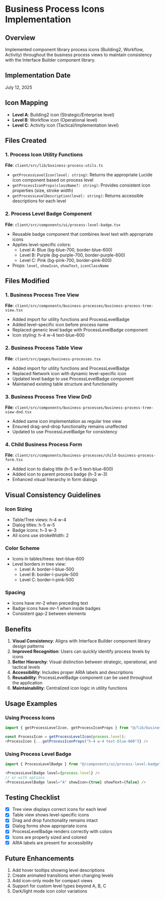 # Business Process Icons Implementation

## Overview
Implemented component library process icons (Building2, Workflow, Activity) throughout the business process views to maintain consistency with the Interface Builder component library.

## Implementation Date
July 12, 2025

## Icon Mapping
- **Level A**: Building2 icon (Strategic/Enterprise level)
- **Level B**: Workflow icon (Operational level)  
- **Level C**: Activity icon (Tactical/Implementation level)

## Files Created

### 1. Process Icon Utility Functions
**File**: `client/src/lib/business-process-utils.ts`
- `getProcessLevelIcon(level: string)`: Returns the appropriate Lucide icon component based on process level
- `getProcessIconProps(className?: string)`: Provides consistent icon properties (size, stroke width)
- `getProcessLevelDescription(level: string)`: Returns accessible descriptions for each level

### 2. Process Level Badge Component
**File**: `client/src/components/ui/process-level-badge.tsx`
- Reusable badge component that combines level text with appropriate icons
- Applies level-specific colors:
  - Level A: Blue (bg-blue-700, border-blue-600)
  - Level B: Purple (bg-purple-700, border-purple-600)
  - Level C: Pink (bg-pink-700, border-pink-600)
- Props: `level`, `showIcon`, `showText`, `iconClassName`

## Files Modified

### 1. Business Process Tree View
**File**: `client/src/components/business-processes/business-process-tree-view.tsx`
- Added import for utility functions and ProcessLevelBadge
- Added level-specific icon before process name
- Replaced generic level badge with ProcessLevelBadge component
- Icon styling: h-4 w-4 text-blue-600

### 2. Business Process Table View
**File**: `client/src/pages/business-processes.tsx`
- Added import for utility functions and ProcessLevelBadge
- Replaced Network icon with dynamic level-specific icon
- Updated level badge to use ProcessLevelBadge component
- Maintained existing table structure and functionality

### 3. Business Process Tree View DnD
**File**: `client/src/components/business-processes/business-process-tree-view-dnd.tsx`
- Added same icon implementation as regular tree view
- Ensured drag-and-drop functionality remains unaffected
- Updated to use ProcessLevelBadge for consistency

### 4. Child Business Process Form
**File**: `client/src/components/business-processes/child-business-process-form.tsx`
- Added icon to dialog title (h-5 w-5 text-blue-600)
- Added icon to parent process badge (h-3 w-3)
- Enhanced visual hierarchy in form dialogs

## Visual Consistency Guidelines

### Icon Sizing
- Table/Tree views: h-4 w-4
- Dialog titles: h-5 w-5
- Badge icons: h-3 w-3
- All icons use strokeWidth: 2

### Color Scheme
- Icons in tables/trees: text-blue-600
- Level borders in tree view:
  - Level A: border-l-blue-500
  - Level B: border-l-purple-500
  - Level C: border-l-pink-500

### Spacing
- Icons have mr-2 when preceding text
- Badge icons have mr-1 when inside badges
- Consistent gap-2 between elements

## Benefits

1. **Visual Consistency**: Aligns with Interface Builder component library design patterns
2. **Improved Recognition**: Users can quickly identify process levels by icons
3. **Better Hierarchy**: Visual distinction between strategic, operational, and tactical levels
4. **Accessibility**: Includes proper ARIA labels and descriptions
5. **Reusability**: ProcessLevelBadge component can be used throughout the application
6. **Maintainability**: Centralized icon logic in utility functions

## Usage Examples

### Using Process Icons
```typescript
import { getProcessLevelIcon, getProcessIconProps } from "@/lib/business-process-utils";

const ProcessIcon = getProcessLevelIcon(process.level);
<ProcessIcon {...getProcessIconProps("h-4 w-4 text-blue-600")} />
```

### Using Process Level Badge
```typescript
import { ProcessLevelBadge } from "@/components/ui/process-level-badge";

<ProcessLevelBadge level={process.level} />
// or with options
<ProcessLevelBadge level="A" showIcon={true} showText={false} />
```

## Testing Checklist

- [x] Tree view displays correct icons for each level
- [x] Table view shows level-specific icons
- [x] Drag and drop functionality remains intact
- [x] Dialog forms show appropriate icons
- [x] ProcessLevelBadge renders correctly with colors
- [x] Icons are properly sized and colored
- [x] ARIA labels are present for accessibility

## Future Enhancements

1. Add hover tooltips showing level descriptions
2. Create animated transitions when changing levels
3. Add icon-only mode for compact views
4. Support for custom level types beyond A, B, C
5. Dark/light mode icon color variations